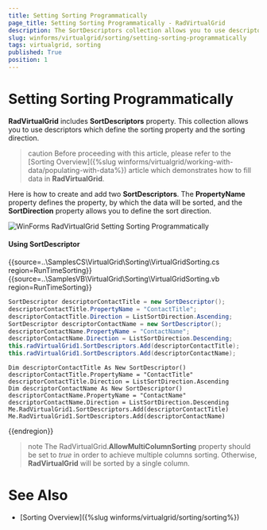 ```yaml
---
title: Setting Sorting Programmatically
page_title: Setting Sorting Programmatically - RadVirtualGrid
description: The SortDescriptors collection allows you to use descriptors which define the sorting property and the sorting direction.
slug: winforms/virtualgrid/sorting/setting-sorting-programmatically
tags: virtualgrid, sorting
published: True
position: 1
---
```


# Setting Sorting Programmatically

__RadVirtualGrid__ includes __SortDescriptors__ property. This collection allows you to use descriptors which define the sorting property and the sorting direction.

>caution Before proceeding with this article, please refer to the [Sorting Overview]({%slug winforms/virtualgrid/working-with-data/populating-with-data%}) article which demonstrates how to fill data in __RadVirtualGrid__.

Here is how to create and add two __SortDescriptors__. The __PropertyName__ property defines the property, by which the data will be sorted, and the __SortDirection__ property allows you to define the sort direction.

![WinForms RadVirtualGrid Setting Sorting Programmatically](images/setting-sorting-programmatically001.png)

#### Using SortDescriptor 

{{source=..\SamplesCS\VirtualGrid\Sorting\VirtualGridSorting.cs region=RunTimeSorting}} 
{{source=..\SamplesVB\VirtualGrid\Sorting\VirtualGridSorting.vb region=RunTimeSorting}}

````C#
SortDescriptor descriptorContactTitle = new SortDescriptor();
descriptorContactTitle.PropertyName = "ContactTitle";
descriptorContactTitle.Direction = ListSortDirection.Ascending;
SortDescriptor descriptorContactName = new SortDescriptor();
descriptorContactName.PropertyName = "ContactName";
descriptorContactName.Direction = ListSortDirection.Descending;
this.radVirtualGrid1.SortDescriptors.Add(descriptorContactTitle);
this.radVirtualGrid1.SortDescriptors.Add(descriptorContactName);

````
````VB.NET
Dim descriptorContactTitle As New SortDescriptor()
descriptorContactTitle.PropertyName = "ContactTitle"
descriptorContactTitle.Direction = ListSortDirection.Ascending
Dim descriptorContactName As New SortDescriptor()
descriptorContactName.PropertyName = "ContactName"
descriptorContactName.Direction = ListSortDirection.Descending
Me.RadVirtualGrid1.SortDescriptors.Add(descriptorContactTitle)
Me.RadVirtualGrid1.SortDescriptors.Add(descriptorContactName)

```` 

{{endregion}}

>note The RadVirtualGrid.__AllowMultiColumnSorting__ property should be set to *true* in order to achieve multiple columns sorting. Otherwise, __RadVirtualGrid__ will be sorted by a single column.

# See Also
* [Sorting Overview]({%slug winforms/virtualgrid/sorting/sorting%})

